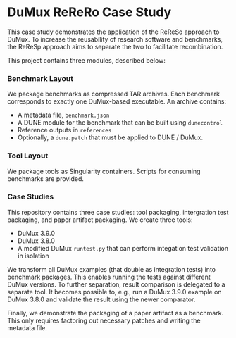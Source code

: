 # DuMux ReReRo Case Study

This case study demonstrates the application of the ReReSo approach to DuMux. To increase the reusability of research
software and benchmarks, the ReReSp approach aims to separate the two to facilitate recombination.

This project contains three modules, described below:

### Benchmark Layout

We package benchmarks as compressed TAR archives. Each benchmark corresponds to exactly one DuMux-based executable. An
archive contains:

- A metadata file, `benchmark.json`
- A DUNE module for the benchmark that can be built using `dunecontrol`
- Reference outputs in `references`
- Optionally, a `dune.patch` that must be applied to DUNE / DuMux.

### Tool Layout

We package tools as Singularity containers. Scripts for consuming benchmarks are provided.

### Case Studies

This repository contains three case studies: tool packaging, intergration test packaging, and paper artifact packaging.
We create three tools:

- DuMux 3.9.0
- DuMux 3.8.0
- A modified DuMux `runtest.py` that can perform integation test validation in isolation

We transform all DuMux examples (that double as integration tests) into benchmark packages. This enables running the
tests against different DuMux versions. To further separation, result comparison is delegated to a separate tool. It
becomes possible to, e.g., run a DuMux 3.9.0 example on DuMux 3.8.0 and validate the result using the newer comparator.

Finally, we demonstrate the packaging of a paper artifact as a benchmark. This only requires factoring out necessary
patches and writing the metadata file.
 
